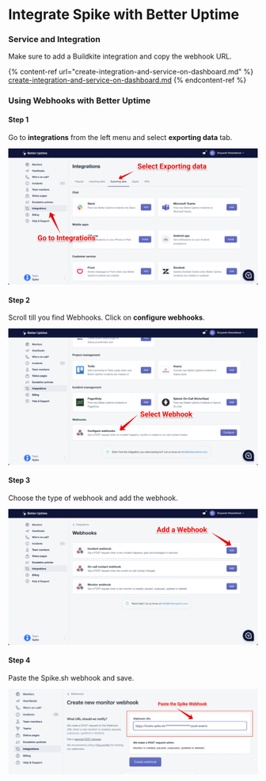 # Integrate Spike with Better Uptime

### Service and Integration

Make sure to add a Buildkite integration and copy the webhook URL.

{% content-ref url="create-integration-and-service-on-dashboard.md" %}
[create-integration-and-service-on-dashboard.md](create-integration-and-service-on-dashboard.md)
{% endcontent-ref %}



### Using Webhooks with Better Uptime



#### Step 1

Go to **integrations** from the left menu and select **exporting data** tab.

![](<../.gitbook/assets/image (146) (1).png>)



#### Step 2

Scroll till you find Webhooks. Click on **configure webhooks**.

![](<../.gitbook/assets/Group 94 (1).png>)

#### Step 3

Choose the type of webhook and add the webhook.

![](<../.gitbook/assets/image (147).png>)



#### Step 4

Paste the Spike.sh webhook and save.

![](<../.gitbook/assets/Group 96.png>)

